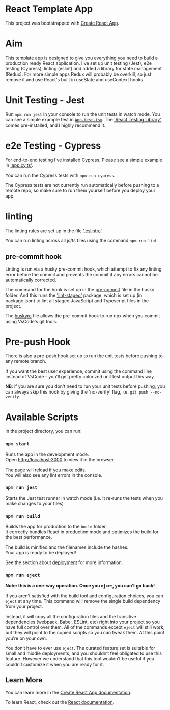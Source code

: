 # React Template App

This project was bootstrapped with [Create React App](https://github.com/facebook/create-react-app).

# Aim

This template app is designed to give you everything you need to build a production ready React application. I've set up unit testing (Jest), e2e testing (Cypress), linting (eslint) and added a library for state management (Redux). For more simple apps Redux will probably be overkill, so just remove it and use React's built in useState and useContext hooks.

# Unit Testing - Jest

Run `npm run jest` in your console to run the unit tests in watch mode. You can see a simple example test in [`App.test.tsx`](./src/App.test.tsx). The ['React Testing Library'](https://testing-library.com/docs/react-testing-library/intro/) comes pre-installed, and I highly recommend it.

# e2e Testing - Cypress

For end-to-end testing I've installed Cypress. Please see a simple example in ['app.cy.ts'](./cypress//e2e/app.cy.ts).

You can run the Cypress tests with `npm run cypress`.

The Cypress tests are not currently run automatically before pushing to a remote repo, so make sure to run them yourself before you deploy your app.

# linting

The linting rules are set up in the file ['.eslintrc'](.eslintrc).

You can run linting across all js/ts files using the command `npm run lint`

## pre-commit hook

Linting is run via a husky pre-commit hook, which attempt to fix any linting error before the commit and prevents the commit if any errors cannot be automatically corrected.

The command for the hook is set up in the [pre-commit](.husky/pre-commit) file in the husky folder. And this runs the ['lint-staged'](https://github.com/okonet/lint-staged) package, which is set up (in package.json) to lint all staged JavaScript and Typescript files in the project.

The [huskyrc](huskyrc) file allows the pre-commit hook to run npx when you commit using VsCode's git tools.

# Pre-push Hook

There is also a pre-push hook set up to run the unit tests before pushing to any remote branch.

If you want the best user experience, commit using the command line instead of VsCode - you'll get pretty colorized unit test output this way.

**NB**: if you are sure you don't need to run your unit tests before pushing, you can always skip this hook by giving the 'no-verify' flag, i.e. `git push --no-verify`

# Available Scripts

In the project directory, you can run:

### `npm start`

Runs the app in the development mode.\
Open [http://localhost:3000](http://localhost:3000) to view it in the browser.

The page will reload if you make edits.\
You will also see any lint errors in the console.

### `npm run jest`

Starts the Jest test runner in watch mode (i.e. it re-runs the tests when you make changes to your files)

### `npm run build`

Builds the app for production to the `build` folder.\
It correctly bundles React in production mode and optimizes the build for the best performance.

The build is minified and the filenames include the hashes.\
Your app is ready to be deployed!

See the section about [deployment](https://facebook.github.io/create-react-app/docs/deployment) for more information.

### `npm run eject`

**Note: this is a one-way operation. Once you `eject`, you can’t go back!**

If you aren’t satisfied with the build tool and configuration choices, you can `eject` at any time. This command will remove the single build dependency from your project.

Instead, it will copy all the configuration files and the transitive dependencies (webpack, Babel, ESLint, etc) right into your project so you have full control over them. All of the commands except `eject` will still work, but they will point to the copied scripts so you can tweak them. At this point you’re on your own.

You don’t have to ever use `eject`. The curated feature set is suitable for small and middle deployments, and you shouldn’t feel obligated to use this feature. However we understand that this tool wouldn’t be useful if you couldn’t customize it when you are ready for it.

## Learn More

You can learn more in the [Create React App documentation](https://facebook.github.io/create-react-app/docs/getting-started).

To learn React, check out the [React documentation](https://reactjs.org/).
